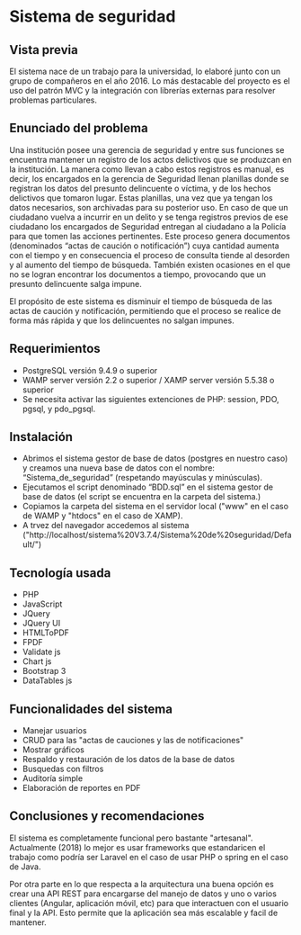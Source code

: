 # Sistema de seguridad

## Vista previa
El sistema nace de un trabajo para la universidad, lo elaboré junto con un grupo de compañeros en el año 2016. Lo más destacable del proyecto es el uso del patrón MVC y la integración con librerías externas para resolver problemas particulares.

## Enunciado del problema

Una institución posee una gerencia de seguridad y entre sus funciones se encuentra mantener un registro de los actos delictivos que se produzcan en la institución. La manera como llevan a cabo estos registros es manual, es decir, los encargados en la gerencia de Seguridad llenan planillas donde se registran los datos del presunto delincuente o víctima, y de los hechos delictivos que tomaron lugar. Estas planillas, una vez que ya tengan los datos necesarios, son archivadas para su posterior uso. En caso de que un ciudadano vuelva a incurrir en un delito y se tenga registros previos de ese ciudadano los encargados de Seguridad entregan al ciudadano a la Policía para que tomen las acciones pertinentes. Este proceso genera documentos (denominados “actas de caución o notificación”) cuya cantidad aumenta con el tiempo y en consecuencia el proceso de consulta tiende al desorden y al aumento del tiempo de búsqueda. También existen ocasiones en el que no se logran encontrar los documentos a tiempo, provocando que un presunto delincuente salga impune.

El propósito de este sistema es disminuir el tiempo de búsqueda de las actas de caución y notificación, permitiendo que el proceso se realice de forma más rápida y que los delincuentes no salgan impunes. 

## Requerimientos

*  PostgreSQL versión 9.4.9 o superior
* WAMP server versión 2.2 o superior / XAMP server versión 5.5.38 o superior
* Se necesita activar las siguientes extenciones de PHP: session, PDO, pgsql, y pdo_pgsql.  

## Instalación

* Abrimos el sistema gestor de base de datos (postgres en nuestro caso) y creamos una nueva base de datos con el nombre: “Sistema_de_seguridad” (respetando mayúsculas y minúsculas).
* Ejecutamos el script denominado “BDD.sql” en el sistema gestor de base de datos  (el script se encuentra en la carpeta del sistema.)
* Copiamos la carpeta del sistema en el servidor local ("www" en el caso de WAMP y "htdocs" en el caso de XAMP).
* A trvez del navegador accedemos al sistema ("http://localhost/sistema%20V3.7.4/Sistema%20de%20seguridad/Default/")

## Tecnología usada

* PHP
* JavaScript
* JQuery
* JQuery UI
* HTMLToPDF
* FPDF
* Validate js
* Chart js
* Bootstrap 3
* DataTables js


## Funcionalidades del sistema

* Manejar usuarios 
* CRUD para las "actas de cauciones y las de notificaciones"
* Mostrar gráficos
* Respaldo y restauración de los datos de la base de datos
* Busquedas con filtros
* Auditoría simple
* Elaboración de reportes en PDF

## Conclusiones y recomendaciones

El sistema es completamente funcional pero bastante "artesanal". Actualmente (2018) lo mejor es usar frameworks que estandaricen el trabajo como podría ser Laravel en el caso de usar PHP o spring en el caso de Java. 

Por otra parte en lo que respecta a la arquitectura una buena opción es crear una API REST para encargarse del manejo de datos y uno o varios clientes (Angular, aplicación móvil, etc) para que interactuen con el usuario final y la API. Esto permite que la aplicación sea más escalable y facil de mantener. 